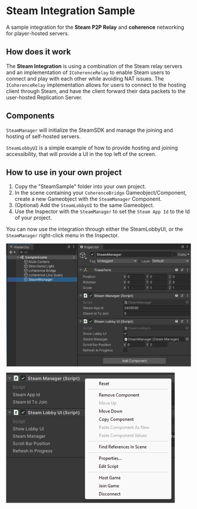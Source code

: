 # Steam Integration Sample

A sample integration for the **Steam P2P Relay** and **coherence** networking for player-hosted servers.

## How does it work

The **Steam Integration** is using a combination of the Steam relay servers and an implementation of `ICoherenceRelay` to enable Steam users to connect and play with each other while avoiding NAT issues.
The `ICoherenceRelay` implementation allows for users to connect to the hosting client through Steam, and have the client forward their data packets to the user-hosted Replication Server.

## Components

`SteamManager` will initialize the SteamSDK and manage the joining and hosting of self-hosted servers.

`SteamLobbyUI` is a simple example of how to provide hosting and joining accessibility, that will provide a UI in the top left of the screen.

## How to use in your own project

1. Copy the "SteamSample" folder into your own project.
1. In the scene containing your `CoherenceBridge` Gameobject/Component, create a new Gameobject with the `SteamManager` Component.
1. (Optional) Add the `SteamLobbyUI` to the same Gameobject.
1. Use the Inspector with the `SteamManager` to set the `Steam App Id` to the Id of your project.

You can now use the integration through either the SteamLobbyUI, or the `SteamManager` right-click menu in the Inspector.

![Scene layout with SteamManager](/.github/images/scene-setup.png)

![SteamManager Context menu](/.github/images/steammanager-context-menu.png)
